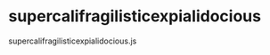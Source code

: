 supercalifragilisticexpialidocious
==================================

supercalifragilisticexpialidocious.js
